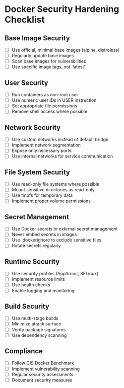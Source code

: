 # Docker Security Hardening Checklist

## Base Image Security
- [ ] Use official, minimal base images (alpine, distroless)
- [ ] Regularly update base images
- [ ] Scan base images for vulnerabilities
- [ ] Use specific image tags, not 'latest'

## User Security
- [ ] Run containers as non-root user
- [ ] Use numeric user IDs in USER instruction
- [ ] Set appropriate file permissions
- [ ] Remove shell access where possible

## Network Security
- [ ] Use custom networks instead of default bridge
- [ ] Implement network segmentation
- [ ] Expose only necessary ports
- [ ] Use internal networks for service communication

## File System Security
- [ ] Use read-only file systems where possible
- [ ] Mount sensitive directories as read-only
- [ ] Use tmpfs for temporary data
- [ ] Implement proper volume permissions

## Secret Management
- [ ] Use Docker secrets or external secret management
- [ ] Never embed secrets in images
- [ ] Use .dockerignore to exclude sensitive files
- [ ] Rotate secrets regularly

## Runtime Security
- [ ] Use security profiles (AppArmor, SELinux)
- [ ] Implement resource limits
- [ ] Use health checks
- [ ] Enable logging and monitoring

## Build Security
- [ ] Use multi-stage builds
- [ ] Minimize attack surface
- [ ] Verify package signatures
- [ ] Use dependency scanning

## Compliance
- [ ] Follow CIS Docker Benchmark
- [ ] Implement vulnerability scanning
- [ ] Regular security assessments
- [ ] Document security measures
